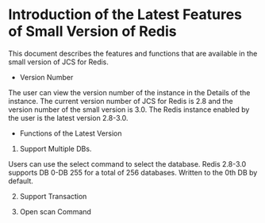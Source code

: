 # Introduction of the Latest Features of Small Version of Redis

This document describes the features and functions that are available in the small version of JCS for Redis.

- Version Number

The user can view the version number of the instance in the Details of the instance. The current version number of JCS for Redis is 2.8 and the version number of the small version is 3.0. The Redis instance enabled by the user is the latest version 2.8-3.0.

- Functions of the Latest Version

1. Support Multiple DBs.

Users can use the select command to select the database. Redis 2.8-3.0 supports DB 0-DB 255 for a total of 256 databases. Written to the 0th DB by default.

2. Support Transaction

3. Open scan Command
